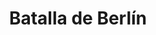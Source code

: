 ﻿---
title: "Batalla de Berlín"
permalink: periodes_765.html
layout: periode
dataInici: 1945-04-16
dataFi: 1945-05-02
sidebar: periodes
pares:
  - 351:
    title: "Gran Guerra Patria"
    dataInici: "(1941-06-22)"
    dataFi: "(1945-05-07)"

fills:
jocsPrincipals:
  - title: "Battles #4. Race for Berlin: The Final Struggle"
    bggId: 60228
    dataInici: 
    dataFi: 

  - title: "Fortress Berlin"
    bggId: 12459
    dataInici: 
    dataFi: 

  - title: "Götterdämmerung"
    bggId: 2474
    dataInici: 
    dataFi: 

  - title: "Berlin '45: The Nightmare Ends"
    bggId: 15212
    dataInici: 
    dataFi: 

  - title: "Race to the Reichstag"
    bggId: 106910
    dataInici: 
    dataFi: 

jocsEscenaris:
jocsEpoca:
jocsEpocaEscenaris:
---
